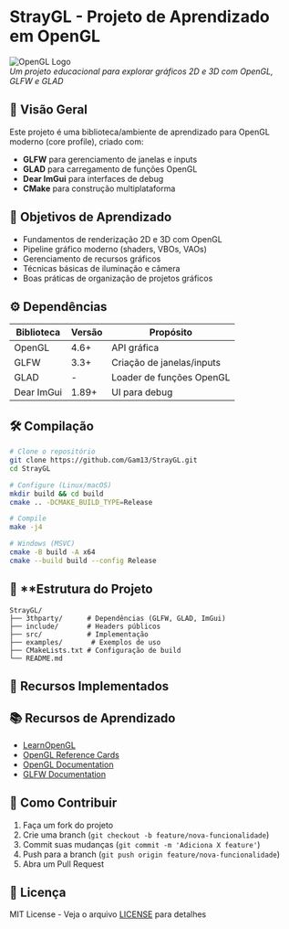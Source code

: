 # **StrayGL** - Projeto de Aprendizado em OpenGL

![OpenGL Logo](https://www.opengl.org/img/opengl_logo.png)  
*Um projeto educacional para explorar gráficos 2D e 3D com OpenGL, GLFW e GLAD*

## 📌 **Visão Geral**
Este projeto é uma biblioteca/ambiente de aprendizado para OpenGL moderno (core profile), criado com:
- **GLFW** para gerenciamento de janelas e inputs
- **GLAD** para carregamento de funções OpenGL
- **Dear ImGui** para interfaces de debug
- **CMake** para construção multiplataforma

## 🎯 **Objetivos de Aprendizado**
- Fundamentos de renderização 2D e 3D com OpenGL
- Pipeline gráfico moderno (shaders, VBOs, VAOs)
- Gerenciamento de recursos gráficos
- Técnicas básicas de iluminação e câmera
- Boas práticas de organização de projetos gráficos

## ⚙️ **Dependências**
| Biblioteca | Versão | Propósito |
|------------|--------|-----------|
| OpenGL     | 4.6+   | API gráfica |
| GLFW       | 3.3+   | Criação de janelas/inputs |
| GLAD       | -      | Loader de funções OpenGL |
| Dear ImGui | 1.89+  | UI para debug |

## 🛠️ **Compilação**
```bash
# Clone o repositório
git clone https://github.com/Gam13/StrayGL.git
cd StrayGL

# Configure (Linux/macOS)
mkdir build && cd build
cmake .. -DCMAKE_BUILD_TYPE=Release

# Compile
make -j4

# Windows (MSVC)
cmake -B build -A x64
cmake --build build --config Release
```

## 📂 **Estrutura do Projeto
```
StrayGL/
├── 3thparty/      # Dependências (GLFW, GLAD, ImGui)
├── include/       # Headers públicos
├── src/           # Implementação
├── examples/       # Exemplos de uso
├── CMakeLists.txt # Configuração de build
└── README.md
```


## 🌟 **Recursos Implementados**

## 📚 **Recursos de Aprendizado**
- [LearnOpenGL](https://learnopengl.com/)
- [OpenGL Reference Cards](https://www.khronos.org/opengl/wiki/Main_Page)
- [OpenGL Documentation](https://docs.gl/)
- [GLFW Documentation](https://www.glfw.org/docs/latest/)

## 🤝 **Como Contribuir**
1. Faça um fork do projeto
2. Crie uma branch (`git checkout -b feature/nova-funcionalidade`)
3. Commit suas mudanças (`git commit -m 'Adiciona X feature'`)
4. Push para a branch (`git push origin feature/nova-funcionalidade`)
5. Abra um Pull Request

## 📄 **Licença**
MIT License - Veja o arquivo [LICENSE](LICENSE) para detalhes

